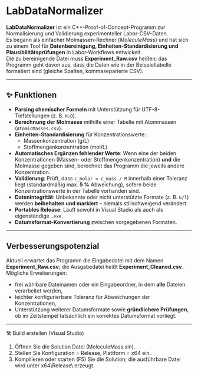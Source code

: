 # LabDataNormalizer

**LabDataNormalizer** ist ein C++-Proof-of-Concept-Programm zur Normalisierung und Validierung experimenteller Labor-CSV-Daten.  
Es begann als einfacher Molmassen-Rechner (*MoleculeMass*) und hat sich zu einem Tool für **Datenbereinigung, Einheiten-Standardisierung und Plausibilitätsprüfungen** in Labor-Workflows entwickelt.  
Die zu bereinigende Datei muss **Experiment_Raw.csv** heißen; das Programm geht davon aus, dass die Daten wie in der Beispiel­tabelle formatiert sind (gleiche Spalten, kommaseparierte CSV).

---

## ✨ Funktionen
- **Parsing chemischer Formeln** mit Unterstützung für UTF-8-Tiefstellungen (z. B. `H₂O`).
- **Berechnung der Molmasse** mithilfe einer Tabelle mit Atom­massen (`AtomicMasses.csv`).
- **Einheiten-Standardisierung** für Konzentrationswerte:
  - Massenkonzentration (g/L)  
  - Stoffmengenkonzentration (mol/L)
- **Automatisches Ergänzen fehlender Werte**: Wenn eine der beiden Konzentrationen (Massen- oder Stoffmengen­konzentration) **und** die Molmasse gegeben sind, berechnet das Programm die jeweils andere Konzentration.
- **Validierung**: Prüft, dass `c_molar ≈ c_mass / M` innerhalb einer Toleranz liegt (standardmäßig max. **5 %** Abweichung), sofern beide Konzentrationswerte in der Tabelle vorhanden sind.
- **Datenintegrität**: Unbekannte oder nicht unterstützte Formate (z. B. `G/l`) werden **beibehalten und markiert** – niemals stillschweigend verändert.
- **Portables Release**: Läuft sowohl in Visual Studio als auch als eigenständige `.exe`.
- **Datumsformat-Konvertierung** zwischen vorgegebenen Formaten.

---


## Verbesserungspotenzial

Aktuell erwartet das Programm die Eingabedatei mit dem Namen **Experiment_Raw.csv**; die Ausgabedatei heißt **Experiment_Cleaned.csv**.  
Mögliche Erweiterungen:
- frei wählbare Dateinamen oder ein Eingabeordner, in dem **alle** Dateien verarbeitet werden,
- leichter konfigurierbare Toleranz für Abweichungen der Konzentrationen,
- Unterstützung weiterer Datumsformate sowie **gründlichere Prüfungen**, ob im Zeitstempel tatsächlich ein korrektes Datumsformat vorliegt.

---

🛠️ Build erstellen (Visual Studio)

1. Öffnen Sie die Solution Datei (MoleculeMass.sln).
2. Stellen Sie Konfiguration = Release, Plattform = x64 ein.
3. Kompilieren oder starten (F5) Sie die Solution; die ausführbare Datei wird unter x64\Release\ erzeugt.